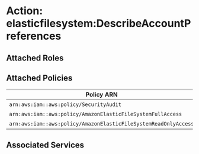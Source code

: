 # Action: elasticfilesystem:DescribeAccountPreferences

## Attached Roles

## Attached Policies

| Policy ARN | Policy Name |
|------------|-------------|
| `arn:aws:iam::aws:policy/SecurityAudit` | [SecurityAudit](../policies.md#securityaudit) |
| `arn:aws:iam::aws:policy/AmazonElasticFileSystemFullAccess` | [AmazonElasticFileSystemFullAccess](../policies.md#amazonelasticfilesystemfullaccess) |
| `arn:aws:iam::aws:policy/AmazonElasticFileSystemReadOnlyAccess` | [AmazonElasticFileSystemReadOnlyAccess](../policies.md#amazonelasticfilesystemreadonlyaccess) |

## Associated Services

